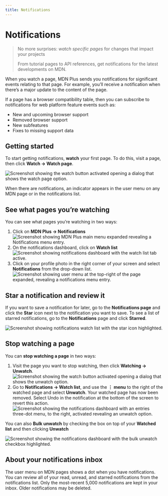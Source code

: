```yaml
---
title: Notifications
---
```


# Notifications

> No more surprises: _watch specific pages_ for changes that impact your
> projects
>
> From tutorial pages to API references, get notifications for the latest
> developments on MDN.

When you watch a page, MDN Plus sends you notifications for significant events
relating to that page. For example, you’ll receive a notification when there’s a
major update to the content of the page.

If a page has a browser compatibility table, then you can subscribe to
notifications for web platform feature events such as:

- New and upcoming browser support
- Removed browser support
- New subfeatures
- Fixes to missing support data

## Getting started

To start getting notifications, **watch** your first page. To do this, visit a
page, then click **Watch → Watch page**.

![Screenshot showing the watch button activated opening a dialog that shows the watch page option.](/assets/plus-docs/notifications/watch-page.png)

When there are notifications, an indicator appears in the user menu on any MDN
page or in the notifications list.

## See what pages you’re watching

You can see what pages you’re watching in two ways:

1. Click on **MDN Plus → Notifications**
   ![Screenshot showing MDN Plus main menu expanded revealing a Notifications menu entry.](/assets/plus-docs/notifications/access-notifications-from-main-menu.png)
2. On the notifications dashboard, click on **Watch list**
   ![Screenshot showing notifications dashboard with the watch list tab active.](/assets/plus-docs/notifications/watch-list.png)
3. Click on your profile photo in the right corner of your screen and select
   **Notifications** from the drop-down list.
   ![Screenshot showing user menu at the top-right of the page expanded, revealing a notifications menu entry.](/assets/plus-docs/notifications/notifications-user-menu.png)

## Star a notification and review it

If you want to save a notification for later, go to the **Notifications page**
and click the **Star** icon next to the notification you want to save. To see a
list of starred notifications, go to the **Notifications** page and click
**Starred**.

![Screenshot showing notifications watch list with the star icon highlighted.](/assets/plus-docs/notifications/star-notification.png)

## Stop watching a page

You can **stop watching a page** in two ways:

1. Visit the page you want to stop watching, then click **Watching → Unwatch**.
   ![Screenshot showing the watch button activated opening a dialog that shows the unwatch option.](/assets/plus-docs/notifications/unwatch-page.png)
2. Go to **Notifications → Watch list**, and use the **⋮ menu** to the right of
   the watched page and select **Unwatch**. Your watched page has now been
   removed. Select Undo in the notification at the bottom of the screen to
   revert this action.
   ![Screenshot showing the notifications dashboard with an entries three-dot menu, to the right, activated revealing an unwatch option.](/assets/plus-docs/notifications/unwatch-dashboard.png)

You can also **Bulk unwatch** by checking the box on top of your **Watched
list** and then clicking **Unwatch**

![Screenshot showing the notifications dashboard with the bulk unwatch checkbox highlighted.](/assets/plus-docs/notifications/bulk-unwatch-dashboard.png)

## About your notifications inbox

The user menu on MDN pages shows a dot when you have notifications. You can
review all of your read, unread, and starred notifications from the
notifications list. Only the most-recent 5,000 notifications are kept in your
inbox. Older notifications may be deleted.
